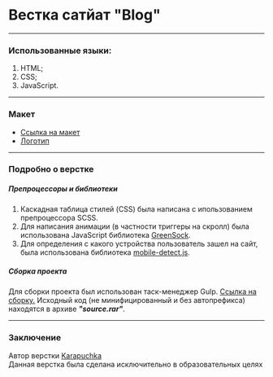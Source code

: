 # Вестка сатйат "Blog"
___

### Использованные языки:
1. HTML;
2. CSS;
3. JavaScript.
___

### Макет
* [Ссылка на макет]()
* [Логотип](https://www.flaticon.com/ru/free-icon/planet-earth_1598196?term=%D0%BF%D1%80%D0%B8%D1%80%D0%BE%D0%B4%D0%B0&page=1&position=5&page=1&position=5&related_id=1598196&origin=search)

___

### Подробно о верстке

##### Препроцессоры и библиотеки
1. Каскадная таблица стилей (CSS) была написана с ипользованием препроцессора SCSS.
2. Для написания анимации (в частности триггеры на скролл) была использована JavaScript библиотека [GreenSock](https://greensock.com/docs/v3/Installation?checked=core,scrollTrigger).
3. Для определения с какого устройства пользователь зашел на сайт, была использована библиотека [mobile-detect.js](http://hgoebl.github.io/mobile-detect.js/).

##### Сборка проекта
Для сборки проекта был использован таск-менеджер Gulp. [Ссылка на сборку.](https://github.com/Karapuchka/buildGulp)
Исходный код (не минифицированный и без автопрефикса) находятся в архиве ***"source.rar"***.

___

### Заключение 

Автор верстки [Karapuchka](https://github.com/Karapuchka)  
Данная верстка была сделана исключительно в образовательных целях
